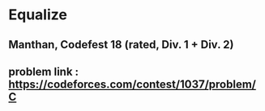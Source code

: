 # Equalize

## Manthan, Codefest 18 (rated, Div. 1 + Div. 2)

## problem link : https://codeforces.com/contest/1037/problem/C
